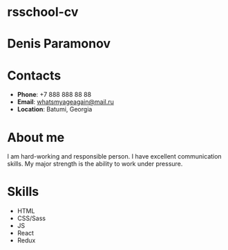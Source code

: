 # rsschool-cv

# Denis Paramonov


# Contacts

* **Phone**: +7 888 888 88 88
* **Email**: whatsmyageagain@mail.ru
* **Location**: Batumi, Georgia

# About me

I am hard-working and responsible person. I have excellent communication skills. My major strength is the ability to work under pressure.

# Skills

* HTML
* CSS/Sass
* JS
* React
* Redux 
           




